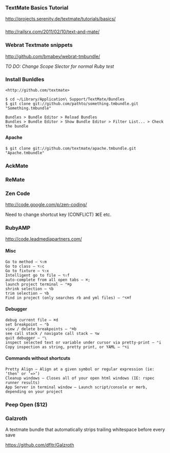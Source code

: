 ### TextMate Basics Tutorial

<http://projects.serenity.de/textmate/tutorials/basics/>

###

<http://railsrx.com/2011/02/10/text-and-mate/>

### Webrat Textmate snippets

<http://github.com/bmabey/webrat-tmbundle/>

*TO DO: Change Scope Slector for normal Ruby test*


### Install Bunldles

    <http://github.com/textmate>

    $ cd ~/Library/Application\ Support/TextMate/Bundles
    $ git clone git://github.com/pathto/something.tmbundle.git "Something.tmbundle"

    Bundles > Bundle Editor > Reload Bundles
    Bundles > Bundle Editor > Show Bundle Editor > Filter List... > Check the bundle

#### Apache

    $ git clone git://github.com/textmate/apache.tmbundle.git "Apache.tmbundle"

### AckMate

### ReMate

### Zen Code

<http://code.google.com/p/zen-coding/>

Need to change shortcut key (CONFLICT)
⌘E etc.

### RubyAMP

<http://code.leadmediapartners.com/>

#### Misc

    Go to method – ⌥⇧m
    Go to class – ⌥⇧c
    Go to fixture – ⌥⇧x
    Intelligent go to file – ⌥⇧f
    auto-complete from all open tabs – ⌘;
    launch project terminal – ⌃⌘p
    shrink selection – ⌥b
    trim selection – ⌥b
    Find in project (only searches rb and yml files) – ⌃⌥⌘f

#### Debugger

    debug current file – ⌘d
    set breakpoint – ⌃b
    view / delete breakpoints – ⌃⌘b
    see call stack / navigate call stack – ⌥w
    quit debugger – ⌃\
    inspect selected text or variable under cursor via pretty-print – ⌃i
    Copy inspection as string, pretty print, or YAML – ⌃⌥i

#### Commands without shortcuts

    Pretty Align – Align at a given symbol or regular expression (ie: ‘then’ or ‘=>’)
    Cleanup windows – Closes all of your open html windows (IE: rspec runner results)
    App Server in terminal window – Launch script/console or merb, depending on your project

### Peep Open ($12)

### Galzroth

A textmate bundle that automatically strips trailing whitespace before every save

<https://github.com/dfltr/Galzroth>


